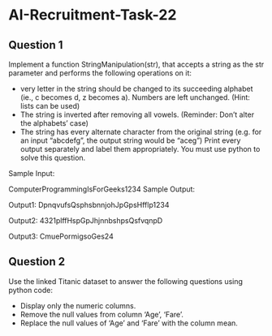 # AI-Recruitment-Task-22

## Question 1

Implement a function StringManipulation(str), that accepts a string as the str parameter and performs the following operations on it:

- very letter in the string should be changed to its succeeding alphabet (ie., c becomes d, z becomes a). Numbers are left unchanged. (Hint: lists can be used)
- The string is inverted after removing all vowels. (Reminder: Don’t alter the alphabets’ case)
- The string has every alternate character from the original string (e.g. for an input “abcdefg”, the output string would be “aceg”)
Print every output separately and label them appropriately. You must use python to solve this question.

Sample Input:

ComputerProgrammingIsForGeeks1234
Sample Output:

Output1:
DpnqvufsQsphsbnnjohJpGpsHfflp1234

Output2:
4321plffHspGpJhjnnbshpsQsfvqnpD

Output3:
CmuePormigsoGes24


## Question 2

Use the linked Titanic dataset to answer the following questions using python code:

- Display only the numeric columns.
- Remove the null values from column ‘Age’, ‘Fare’.
- Replace the null values of ‘Age’ and ‘Fare’ with the column mean.
